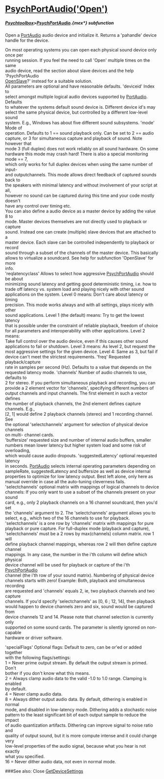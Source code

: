 # [PsychPortAudio('Open')](PsychPortAudio-Open) 
##### [Psychtoolbox](Psychtoolbox)>[PsychPortAudio](PsychPortAudio).{mex*} subfunction


Open a [PortAudio](PortAudio) audio device and initialize it. Returns a 'pahandle' device  
handle for the device.  
  
On most operating systems you can open each physical sound device only once per  
running session. If you feel the need to call 'Open' multiple times on the same  
audio device, read the section about slave devices and the help 'PsychPortAudio  
[OpenSlave](OpenSlave)?' instead for a suitable solution.  
All parameters are optional and have reasonable defaults. 'deviceid' Index to  
select amongst multiple logical audio devices supported by [PortAudio](PortAudio). Defaults  
to whatever the systems default sound device is. Different device id's may  
select the same physical device, but controlled by a different low-level sound  
system. E.g., Windows has about five different sound subsystems. 'mode' Mode of  
operation. Defaults to 1 == sound playback only. Can be set to 2 == audio  
capture, or 3 for simultaneous capture and playback of sound. Note however that  
mode 3 (full duplex) does not work reliably on all sound hardware. On some  
hardware this mode may crash hard! There is also a special monitoring mode == 7,  
which only works for full duplex devices when using the same number of input-  
and outputchannels. This mode allows direct feedback of captured sounds back to  
the speakers with minimal latency and without involvement of your script at all,  
however no sound can be captured during this time and your code mostly doesn't  
have any control over timing etc.   
You can also define a audio device as a master device by adding the value 8 to  
mode. Master devices themselves are not directly used to playback or capture  
sound. Instead one can create (multiple) slave devices that are attached to a  
master device. Each slave can be controlled independently to playback or record  
sound through a subset of the channels of the master device. This basically  
allows to virtualize a soundcard. See help for subfunction 'OpenSlave' for more  
info.  
'reqlatencyclass' Allows to select how aggressive [PsychPortAudio](PsychPortAudio) should be about  
minimizing sound latency and getting good deterministic timing, i.e. how to  
trade off latency vs. system load and playing nicely with other sound  
applications on the system. Level 0 means: Don't care about latency or timing  
precision. This mode works always and with all settings, plays nicely with other  
sound applications. Level 1 (the default) means: Try to get the lowest latency  
that is possible under the constraint of reliable playback, freedom of choice  
for all parameters and interoperability with other applications. Level 2 means:  
Take full control over the audio device, even if this causes other sound  
applications to fail or shutdown. Level 3 means: As level 2, but request the  
most aggressive settings for the given device. Level 4: Same as 3, but fail if  
device can't meet the strictest requirements. 'freq' Requested playback/capture  
rate in samples per second (Hz). Defaults to a value that depends on the  
requested latency mode. 'channels' Number of audio channels to use, defaults to  
2 for stereo. If you perform simultaneous playback and recording, you can  
provide a 2 element vector for 'channels', specifying different numbers of  
output channels and input channels. The first element in such a vector defines  
the number of playback channels, the 2nd element defines capture channels. E.g.,  
[2, 1] would define 2 playback channels (stereo) and 1 recording channel. See  
the optional 'selectchannels' argument for selection of physical device channels  
on multi- channel cards.  
'buffersize' requested size and number of internal audio buffers, smaller  
numbers mean lower latency but higher system load and some risk of overloading,  
which would cause audio dropouts. 'suggestedLatency' optional requested latency  
in seconds. [PortAudio](PortAudio) selects internal operating parameters depending on  
sampleRate, suggestedLatency and buffersize as well as device internal  
properties to optimize for low latency output. Best left alone, only here as  
manual override in case all the auto-tuning cleverness fails.  
'selectchannels' optional matrix with mappings of logical channels to device  
channels: If you only want to use a subset of the channels present on your sound  
card, e.g., only 2 playback channels on a 16 channel soundcard, then you'd set  
the 'channels' argument to 2. The 'selectchannels' argument allows you to  
select, e.g.,  which two of the 16 channels to use for playback.  
'selectchannels' is a one row by 'channels' matrix with mappings for pure  
playback or pure capture. For full-duplex mode (playback and capture),  
'selectchannels' must be a 2 rows by max(channels) column matrix. row 1 will  
define playback channel mappings, whereas row 2 will then define capture channel  
mappings. In any case, the number in the i'th column will define which physical  
device channel will be used for playback or capture of the i'th [PsychPortAudio](PsychPortAudio)  
channel (the i'th row of your sound matrix). Numbering of physical device  
channels starts with zero! Example: Both, playback and simultaneous recording  
are requested and 'channels' equals 2, ie, two playback channels and two capture  
channels. If you'd specify 'selectchannels' as [0, 6 ; 12, 14], then playback  
would happen to device channels zero and six, sound would be captured from  
device channels 12 and 14. Please note that channel selection is currently only  
supported on some sound cards. The parameter is silently ignored on non-capable  
hardware or driver software.  
  
'specialFlags' Optional flags: Default to zero, can be or'ed or added together  
with the following flags/settings:  
1 = Never prime output stream. By default the output stream is primed. Don't  
bother if you don't know what this means.  
2 = Always clamp audio data to the valid -1.0 to 1.0 range. Clamping is enabled  
by default.  
4 = Never clamp audio data.  
8 = Always dither output audio data. By default, dithering is enabled in normal  
mode, and disabled in low-latency mode. Dithering adds a stochastic noise  
pattern to the least significant bit of each output sample to reduce the impact  
of audio quantization artifacts. Dithering can improve signal to noise ratio and  
quality of output sound, but it is more compute intense and it could change very  
low-level properties of the audio signal, because what you hear is not exactly  
what you specified.  
16 = Never dither audio data, not even in normal mode.  
  
  


###See also:
Close [GetDeviceSettings](PsychPortAudio-GetDeviceSettings) 
